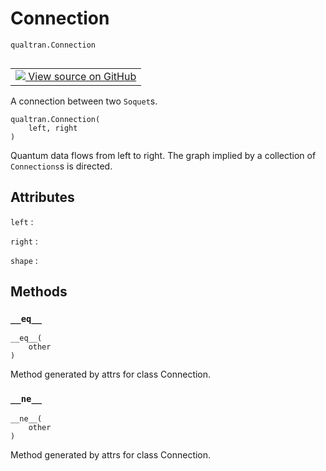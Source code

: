 # Connection
`qualtran.Connection`


<table class="tfo-notebook-buttons tfo-api nocontent" align="left">
<td>
  <a target="_blank" href="https://github.com/quantumlib/cirq-qubitization/blob/main/qualtran/_infra/quantum_graph.py#L135-L156">
    <img src="https://www.tensorflow.org/images/GitHub-Mark-32px.png" />
    View source on GitHub
  </a>
</td>
</table>



A connection between two `Soquet`s.

<pre class="devsite-click-to-copy prettyprint lang-py tfo-signature-link">
<code>qualtran.Connection(
    left, right
)
</code></pre>



<!-- Placeholder for "Used in" -->

Quantum data flows from left to right. The graph implied by a collection of `Connections`s
is directed.



<h2 class="add-link">Attributes</h2>

`left`<a id="left"></a>
: &nbsp;

`right`<a id="right"></a>
: &nbsp;

`shape`<a id="shape"></a>
: &nbsp;




## Methods

<h3 id="__eq__"><code>__eq__</code></h3>

<pre class="devsite-click-to-copy prettyprint lang-py tfo-signature-link">
<code>__eq__(
    other
)
</code></pre>

Method generated by attrs for class Connection.


<h3 id="__ne__"><code>__ne__</code></h3>

<pre class="devsite-click-to-copy prettyprint lang-py tfo-signature-link">
<code>__ne__(
    other
)
</code></pre>

Method generated by attrs for class Connection.




